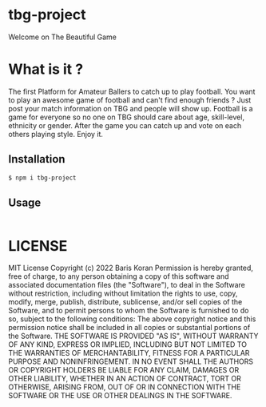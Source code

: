 # tbg-project

Welcome on The Beautiful Game

# What is it ? 

The first Platform for Amateur Ballers to catch up to play football. You want to play an awesome game of football and can't find enough friends ? Just post your match information on TBG and people will show up.
Football is a game for everyone so no one on TBG should care about age, skill-level, ethnicity or gender. After the game you can catch up and vote on each others playing style. Enjoy it. 

## Installation
```sh
$ npm i tbg-project
```
## Usage
```js
```
# LICENSE
MIT License
Copyright (c) 2022 Baris Koran
Permission is hereby granted, free of charge, to any person obtaining a copy
of this software and associated documentation files (the "Software"), to deal
in the Software without restriction, including without limitation the rights
to use, copy, modify, merge, publish, distribute, sublicense, and/or sell
copies of the Software, and to permit persons to whom the Software is
furnished to do so, subject to the following conditions:
The above copyright notice and this permission notice shall be included in all
copies or substantial portions of the Software.
THE SOFTWARE IS PROVIDED "AS IS", WITHOUT WARRANTY OF ANY KIND, EXPRESS OR
IMPLIED, INCLUDING BUT NOT LIMITED TO THE WARRANTIES OF MERCHANTABILITY,
FITNESS FOR A PARTICULAR PURPOSE AND NONINFRINGEMENT. IN NO EVENT SHALL THE
AUTHORS OR COPYRIGHT HOLDERS BE LIABLE FOR ANY CLAIM, DAMAGES OR OTHER
LIABILITY, WHETHER IN AN ACTION OF CONTRACT, TORT OR OTHERWISE, ARISING FROM,
OUT OF OR IN CONNECTION WITH THE SOFTWARE OR THE USE OR OTHER DEALINGS IN THE
SOFTWARE.
